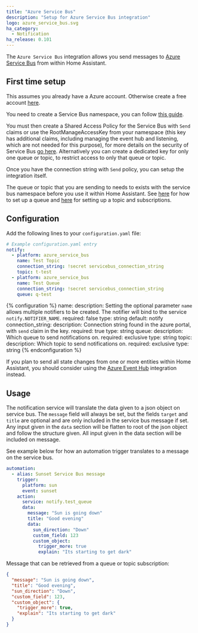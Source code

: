 ```yaml
---
title: "Azure Service Bus"
description: "Setup for Azure Service Bus integration"
logo: azure_service_bus.svg
ha_category:
  - Notification
ha_release: 0.101
---
```


The `Azure Service Bus` integration allows you send messages to [Azure Service Bus](https://azure.microsoft.com/en-us/services/service-bus/) from within Home Assistant.

## First time setup

This assumes you already have a Azure account. Otherwise create a free account [here](https://azure.microsoft.com/en-us/free/).

You need to create a Service Bus namespace, you can follow [this guide](https://docs.microsoft.com/en-us/azure/service-bus-messaging/service-bus-create-namespace-portal).

You must then create a Shared Access Policy for the Service Bus with `Send` claims or use the RootManageAccessKey from your namespace (this key has additional claims, including managing the event hub and listening, which are not needed for this purpose), for more details on the security of Service Bus [go here](https://docs.microsoft.com/en-us/azure/service-bus-messaging/service-bus-authentication-and-authorization#shared-access-signature). Alternatively you can create a dedicated key for only one queue or topic, to restrict access to only that queue or topic.

Once you have the connection string with `Send` policy, you can setup the integration itself.

<div class='note warning'>

The queue or topic that you are sending to needs to exists with the service bus namespace before you use it within Home Assistant. See [here](https://docs.microsoft.com/en-us/azure/service-bus-messaging/service-bus-quickstart-portal) for how to set up a queue and [here](https://docs.microsoft.com/en-us/azure/service-bus-messaging/service-bus-quickstart-topics-subscriptions-portal) for setting up a topic and subscriptions.

</div>

## Configuration

Add the following lines to your `configuration.yaml` file:

```yaml
# Example configuration.yaml entry
notify:
  - platform: azure_service_bus
    name: Test Topic
    connection_string: !secret servicebus_connection_string
    topic: t-test
  - platform: azure_service_bus
    name: Test Queue
    connection_string: !secret servicebus_connection_string
    queue: q-test
```

{% configuration %}
name:
description: Setting the optional parameter `name` allows multiple notifiers to be created. The notifier will bind to the service `notify.NOTIFIER_NAME`.
required: false
type: string
default: notify
connection_string:
description: Connection string found in the azure portal, with `send` claim in the key.
required: true
type: string
queue:
description: Which queue to send notifications on.
required: exclusive
type: string
topic:
description: Which topic to send notifications on.
required: exclusive
type: string
{% endconfiguration %}

<div class="note">

If you plan to send all state changes from one or more entities within Home Assistant, you should consider using the [Azure Event Hub](/integrations/azure_event_hub/) integration instead.

</div>

## Usage

The notification service will translate the data given to a json object on service bus. The `message` field will always be set, but the fields `target` and `title` are optional and are only included in the service bus message if set. Any input given in the `data` section will be flatten to root of the json object and follow the structure given. All input given in the data section will be included on message.

See example below for how an automation trigger translates to a message on the service bus.

```yaml
automation:
  - alias: Sunset Service Bus message
    trigger:
      platform: sun
      event: sunset
    action:
      service: notify.test_queue
      data:
        message: "Sun is going down"
        title: "Good evening"
        data:
          sun_direction: "Down"
          custom_field: 123
          custom_object:
            trigger_more: true
            explain: "Its starting to get dark"
```

Message that can be retrieved from a queue or topic subscription:

```json
{
  "message": "Sun is going down",
  "title": "Good evening",
  "sun_direction": "Down",
  "custom_field": 123,
  "custom_object": {
    "trigger_more": true,
    "explain": "Its starting to get dark"
  }
}
```
